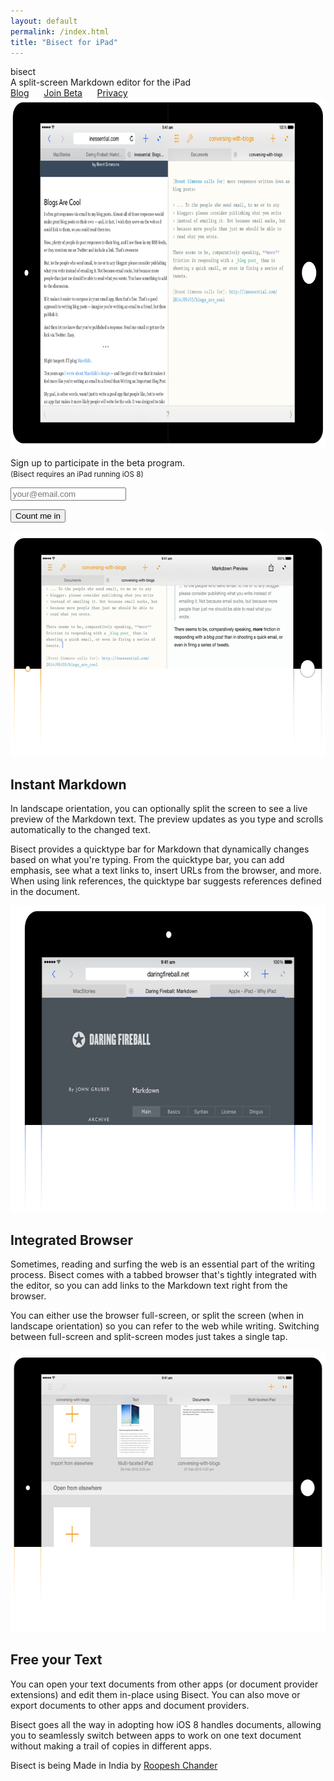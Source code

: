 ```yaml
---
layout: default
permalink: /index.html
title: "Bisect for iPad"
---
```


<!-- App name and description -->
<div class="app-h1">
  bisect
</div>
<div class="app-h2">
  A split-screen Markdown editor for the iPad
</div>

<!-- Get notified button -->
<div class="get-notified-button-area">
  <a href="/blog/">Blog</a>
  &nbsp;&nbsp;&nbsp;&nbsp;
  <a href="#join-beta" class="get-notified-link">Join Beta</a>
  &nbsp;&nbsp;&nbsp;&nbsp;
  <a href="/privacy/">Privacy</a>
</div>

<!-- Main image -->
<article class="main-image-container"><img
     src="images/bisectweb_black_ipad.png"
     srcset="images/bisectweb_black_ipad@2x.png 2x"
     width=791 height=558 />
</article>

<!-- Signup -->
<div class="separating-bar" id="join-beta">
  <div class="blue-left"></div>
  <div class="orange-right"></div>
</div>

<div class="gray-box action-box">
<p>Sign up to participate in the beta program.</br>
<small>(Bisect requires an iPad running iOS 8)</small></br></p>
<form action="http://bisectapp.createsend.com/t/i/s/jryhdu/" method="post" id="subForm">
    <p>
        <input id="fieldEmail"
               name="cm-jryhdu-jryhdu"
               type="email"
               placeholder="your@email.com"
               required />
    </p>
    <p>
        <button type="submit">Count me in</button>
    </p>
</form>

</div>

<div class="vertical-spacer"></div>

<!-- Features -->
<div class="separating-bar">
  <div class="orange-right">
  </div>
</div>

<section>
<img src="images/markdown_preview_split.png"
     srcset="images/markdown_preview_split@2x.png 2x"
     width=640
     height=360
      />
<div class="section-text">
  <h2>Instant Markdown</h2>
  <p>In landscape orientation, you can optionally split the screen
  to see a live preview of the Markdown text. The preview updates
  as you type and scrolls automatically to the changed text.</p>

  <p>Bisect provides a quicktype bar for Markdown that
  dynamically changes based on what you're typing. From the
  quicktype bar, you can add emphasis, see what a text links to,
  insert URLs from the browser, and more. When using link
  references, the quicktype bar suggests references defined in the
  document.</p>

</div>
</section>

<div class="separating-bar">
  <div class="blue-left">
  </div>
</div>

<section>
<img src="images/browser_portrait.png"
     srcset="images/browser_portrait@2x.png 2x"
     width=640
     height=490 />
<div class="section-text">
  <h2>Integrated Browser</h2>
  <p>Sometimes, reading and surfing the web is an essential part of
  the writing process. Bisect comes with a tabbed browser
  that's tightly integrated with the editor, so you can add links to
  the Markdown text right from the browser.</p>

  <p>You can either use the browser full-screen, or split the screen
  (when in landscape orientation) so you can refer to the web while writing.
  Switching between full-screen and split-screen modes just takes a single
  tap.</p>
</div>
</section>

<div class="separating-bar">
  <div class="orange-right">
  </div>
</div>

<section>
<img src="images/markdown_documents.png"
     srcset="images/markdown_documents@2x.png 2x"
     width=640
     height=450 />
<div class="section-text">
  <h2>Free your Text</h2>
  <p>You can open your text documents from other
  apps (or document provider extensions) and edit them
  in-place using Bisect. You can also move or export documents to other
  apps and document providers.</p>

  <p>Bisect goes all the way in adopting how iOS 8 handles documents,
  allowing you to seamlessly switch between apps to work on one
  text document without making a trail of copies in different apps.</p>
</div>
</section>

<div class="separating-bar">
  <div class="blue-left"></div>
  <div class="orange-right"></div>
</div>

<!-- Footer -->
<div class="gray-box footer-box">
<span class="tiny">
Bisect is being <span class="emph">Made in India</span>
by <span class="emph"><a href="http://roopc.net/">Roopesh Chander</a></span>
</span>
</div>
